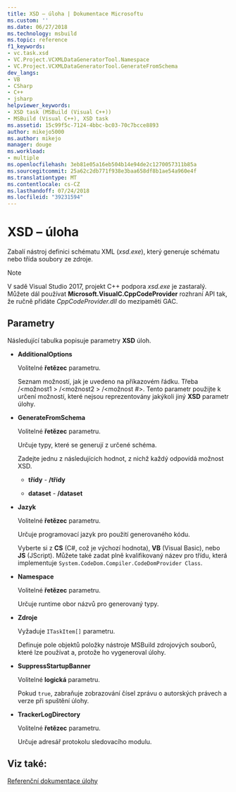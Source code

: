 ```yaml
---
title: XSD – úloha | Dokumentace Microsoftu
ms.custom: ''
ms.date: 06/27/2018
ms.technology: msbuild
ms.topic: reference
f1_keywords:
- vc.task.xsd
- VC.Project.VCXMLDataGeneratorTool.Namespace
- VC.Project.VCXMLDataGeneratorTool.GenerateFromSchema
dev_langs:
- VB
- CSharp
- C++
- jsharp
helpviewer_keywords:
- XSD task (MSBuild (Visual C++))
- MSBuild (Visual C++), XSD task
ms.assetid: 15c99f5c-7124-4bbc-bc03-70c7bcce8893
author: mikejo5000
ms.author: mikejo
manager: douge
ms.workload:
- multiple
ms.openlocfilehash: 3eb81e05a16eb504b14e94de2c1270057311b85a
ms.sourcegitcommit: 25a62c2db771f938e3baa658df8b1ae54a960e4f
ms.translationtype: MT
ms.contentlocale: cs-CZ
ms.lasthandoff: 07/24/2018
ms.locfileid: "39231594"
---
```

# <a name="xsd-task"></a>XSD – úloha
Zabalí nástroj definici schématu XML (*xsd.exe*), který generuje schématu nebo třída soubory ze zdroje.  

> [!NOTE]
> V sadě Visual Studio 2017, projekt C++ podpora *xsd.exe* je zastaralý. Můžete dál používat **Microsoft.VisualC.CppCodeProvider** rozhraní API tak, že ručně přidáte *CppCodeProvider.dll* do mezipaměti GAC. 
  
## <a name="parameters"></a>Parametry  
 Následující tabulka popisuje parametry **XSD** úloh.  
  
-   **AdditionalOptions**  
  
     Volitelné **řetězec** parametru.  
  
     Seznam možností, jak je uvedeno na příkazovém řádku. Třeba /\<možnost1 > /\<možnost2 > /\<možnost #>. Tento parametr použijte k určení možností, které nejsou reprezentovány jakýkoli jiný **XSD** parametr úlohy.  
  
-   **GenerateFromSchema**  
  
     Volitelné **řetězec** parametru.  
  
     Určuje typy, které se generují z určené schéma.  
  
     Zadejte jednu z následujících hodnot, z nichž každý odpovídá možnost XSD.  
  
    -   **třídy** -   **/třídy**  
  
    -   **dataset** - **/dataset**  
  
-   **Jazyk**  
  
     Volitelné **řetězec** parametru.  
  
     Určuje programovací jazyk pro použití generovaného kódu.  
  
     Vyberte si z **CS** (C#, což je výchozí hodnota), **VB** (Visual Basic), nebo **JS** (JScript). Můžete také zadat plně kvalifikovaný název pro třídu, která implementuje `System.CodeDom.Compiler.CodeDomProvider Class`.  
  
-   **Namespace**  
  
     Volitelné **řetězec** parametru.  
  
     Určuje runtime obor názvů pro generovaný typy.  
  
-   **Zdroje**  
  
     Vyžaduje `ITaskItem[]` parametru.  
  
     Definuje pole objektů položky nástroje MSBuild zdrojových souborů, které lze používat a, protože ho vygeneroval úlohy.  
  
-   **SuppressStartupBanner**  
  
     Volitelné **logická** parametru.  
  
     Pokud `true`, zabraňuje zobrazování čísel zprávu o autorských právech a verze při spuštění úlohy.  
  
-   **TrackerLogDirectory**  
  
     Volitelné **řetězec** parametru.  
  
     Určuje adresář protokolu sledovacího modulu.  
  
## <a name="see-also"></a>Viz také:  
 [Referenční dokumentace úlohy](../msbuild/msbuild-task-reference.md)